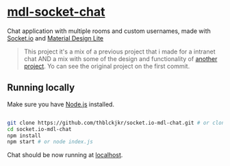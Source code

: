 # [mdl-socket-chat](http://mdl-socket-chat.herokuapp.com/)
Chat application with multiple rooms and custom usernames, made with [Socket.io](http://socket.io/) and [Material Design Lite](https://getmdl.io/)

> This project it's a mix of a previous project that i made for a intranet chat AND a mix with some of the design and functionality of [another project](https://github.com/leevilehtonen/mdl-socket-chat). Yo can see the original project on the first commit.


## Running locally
Make sure you have [Node.js](http://nodejs.org/) installed.

```sh

git clone https://github.com/thblckjkr/socket.io-mdl-chat.git # or clone your own fork
cd socket.io-mdl-chat
npm install
npm start # or node index.js

```

Chat should be now running at [localhost](http://localhost/).